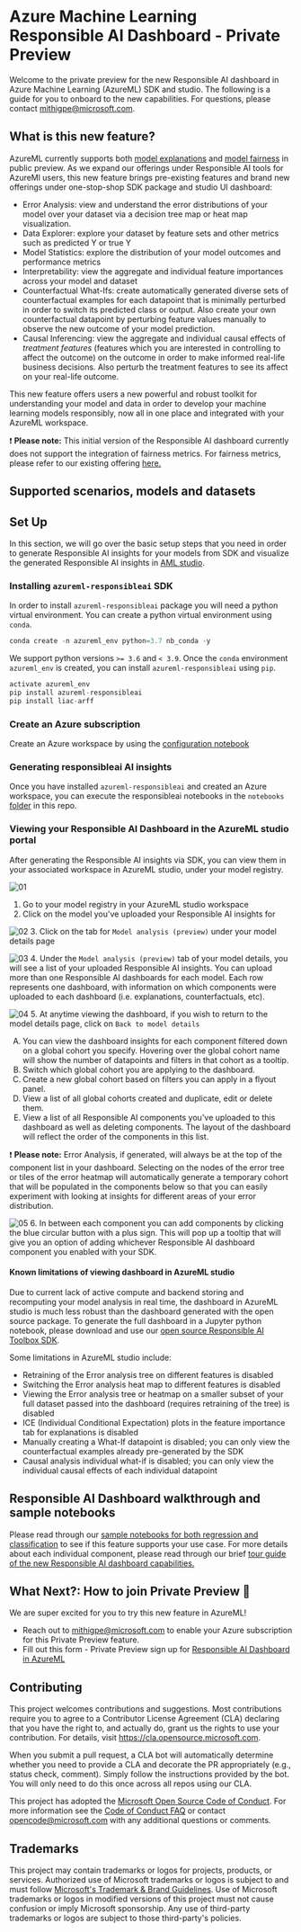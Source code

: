 # Azure Machine Learning Responsible AI Dashboard - Private Preview

Welcome to the private preview for the new Responsible AI dashboard in Azure Machine Learning (AzureML) SDK and studio. The following is a guide for you to onboard to the new capabilities. For questions, please contact mithigpe@microsoft.com.

## What is this new feature?

AzureML currently supports both [model explanations](https://docs.microsoft.com/en-us/azure/machine-learning/how-to-machine-learning-interpretability-aml) and [model fairness](https://docs.microsoft.com/en-us/azure/machine-learning/how-to-machine-learning-fairness-aml) in public preview. As we expand our offerings under Responsible AI tools for AzureMl users, this new feature brings pre-existing features and brand new offerings under one-stop-shop SDK package and studio UI dashboard:
- Error Analysis: view and understand the error distributions of your model over your dataset via a decision tree map or heat map visualization.
- Data Explorer: explore your dataset by feature sets and other metrics such as predicted Y or true Y
- Model Statistics: explore the distribution of your model outcomes and performance metrics
- Interpretability: view the aggregate and individual feature importances across your model and dataset
- Counterfactual What-Ifs: create automatically generated diverse sets of counterfactual examples for each datapoint that is minimally perturbed in order to switch its predicted class or output. Also create your own counterfactual datapoint by perturbing feature values manually to observe the new outcome of your model prediction.
- Causal Inferencing: view the aggregate and individual causal effects of *treatment features* (features which you are interested in controlling to affect the outcome) on the outcome in order to make informed real-life business decisions. Also perturb the treatment features to see its affect on your real-life outcome.

This new feature offers users a new powerful and robust toolkit for understanding your model and data in order to develop your machine learning models responsibly, now all in one place and integrated with your AzureML workspace.

❗ **Please note:** This initial version of the Responsible AI dashboard currently does not support the integration of fairness metrics. For fairness metrics, please refer to our existing offering [here.](https://docs.microsoft.com/en-us/azure/machine-learning/how-to-machine-learning-fairness-aml)

## Supported scenarios, models and datasets

## Set Up
In this section, we will go over the basic setup steps that you need in order to generate Responsible AI insights for your models from SDK and visualize the generated Responsible AI insights in [AML studio](https://ml.azure.com/).

### Installing `azureml-responsibleai` SDK
In order to install `azureml-responsibleai` package you will need a python virtual environment. You can create a python virtual environment using `conda`.
```c
conda create -n azureml_env python=3.7 nb_conda -y
```

We support python versions `>= 3.6` and `< 3.9`. Once the `conda` environment `azureml_env` is created, you can install `azureml-responsibleai` using `pip`.

```c
activate azureml_env
pip install azureml-responsibleai
pip install liac-arff
```

### Create an Azure subscription
Create an Azure workspace by using the [configuration notebook](https://github.com/Azure/MachineLearningNotebooks/blob/master/configuration.ipynb)

### Generating responsibleai AI insights
Once you have installed `azureml-responsibleai` and created an Azure workspace, you can execute the responsibleai notebooks in the `notebooks` [folder](notebooks/model-analysis) in this repo.

### Viewing your Responsible AI Dashboard in the AzureML studio portal
After generating the Responsible AI insights via SDK, you can view them in your associated workspace in AzureML studio, under your model registry.

![01](images/01_model_registry.png)
1. Go to your model registry in your AzureML studio workspace
2. Click on the model you've uploaded your Responsible AI insights for

![02](images/02_model_details.png)
3. Click on the tab for `Model analysis (preview)` under your model details page

![03](images/03_model_analysis.png)
4. Under the `Model analysis (preview)` tab of your model details, you will see a list of your uploaded Responsible AI insights. You can upload more than one Responsible AI dashboards for each model. Each row represents one dashboard, with information on which components were uploaded to each dashboard (i.e. explanations, counterfactuals, etc).

![04](images/04_dashboard.png)
5. At anytime viewing the dashboard, if you wish to return to the model details page, click on `Back to model details`
<ol type="A">
  <li>You can view the dashboard insights for each component filtered down on a global cohort you specify. Hovering over the global cohort name will show the number of datapoints and filters in that cohort as a tooltip.</li>
  <li>Switch which global cohort you are applying to the dashboard.</li>
  <li>Create a new global cohort based on filters you can apply in a flyout panel.</li>
  <li>View a list of all global cohorts created and duplicate, edit or delete them.</li>
  <li>View a list of all Responsible AI components you've uploaded to this dashboard as well as deleting components. The layout of the dashboard will reflect the order of the components in this list.</li>
</ol>

❗ **Please note:** Error Analysis, if generated, will always be at the top of the component list in your dashboard. Selecting on the nodes of the error tree or tiles of the error heatmap will automatically generate a temporary cohort that will be populated in the components below so that you can easily experiment with looking at insights for different areas of your error distribution.

![05](images/05_add_dashboard.png)
6. In between each component you can add components by clicking the blue circular button with a plus sign. This will pop up a tooltip that will give you an option of adding whichever Responsible AI dashboard component you enabled with your SDK.

#### Known limitations of viewing dashboard in AzureML studio
Due to current lack of active compute and backend storing and recomputing your model analysis in real time, the dashboard in AzureML studio is much less robust than the dashboard generated with the open source package. To generate the full dashboard in a Jupyter python notebook, please download and use our [open source Responsible AI Toolbox SDK](https://github.com/microsoft/responsible-ai-widgets). 

Some limitations in AzureML studio include:
- Retraining of the Error analysis tree on different features is disabled
- Switching the Error analysis heat map to different features is disabled
- Viewing the Error analysis tree or heatmap on a smaller subset of your full dataset passed into the dashboard (requires retraining of the tree) is disabled
- ICE (Individual Conditional Expectation) plots in the feature importance tab for explanations is disabled
- Manually creating a What-If datapoint is disabled; you can only view the counterfactual examples already pre-generated by the SDK
- Causal analysis individual what-if is disabled; you can only view the individual causal effects of each individual datapoint

## Responsible AI Dashboard walkthrough and sample notebooks
Please read through our [sample notebooks for both regression and classification](notebooks/model-analysis) to see if this feature supports your use case. For more details about each individual component, please read through our brief [tour guide of the new Responsible AI dashboard capabilities.](https://github.com/microsoft/responsible-ai-widgets/blob/main/notebooks/responsibleaitoolbox-dashboard/tour.ipynb) 

## What Next?: How to join Private Preview 👀
We are super excited for you to try this new feature in AzureML! 
- Reach out to mithigpe@microsoft.com to enable your Azure subscription for this Private Preview feature.
- Fill out this form - Private Preview sign up for [Responsible AI Dashboard in AzureML](https://forms.office.com/r/R6PmBCkyWb)

## Contributing

This project welcomes contributions and suggestions.  Most contributions require you to agree to a
Contributor License Agreement (CLA) declaring that you have the right to, and actually do, grant us
the rights to use your contribution. For details, visit https://cla.opensource.microsoft.com.

When you submit a pull request, a CLA bot will automatically determine whether you need to provide
a CLA and decorate the PR appropriately (e.g., status check, comment). Simply follow the instructions
provided by the bot. You will only need to do this once across all repos using our CLA.

This project has adopted the [Microsoft Open Source Code of Conduct](https://opensource.microsoft.com/codeofconduct/).
For more information see the [Code of Conduct FAQ](https://opensource.microsoft.com/codeofconduct/faq/) or
contact [opencode@microsoft.com](mailto:opencode@microsoft.com) with any additional questions or comments.

## Trademarks

This project may contain trademarks or logos for projects, products, or services. Authorized use of Microsoft 
trademarks or logos is subject to and must follow 
[Microsoft's Trademark & Brand Guidelines](https://www.microsoft.com/en-us/legal/intellectualproperty/trademarks/usage/general).
Use of Microsoft trademarks or logos in modified versions of this project must not cause confusion or imply Microsoft sponsorship.
Any use of third-party trademarks or logos are subject to those third-party's policies.
